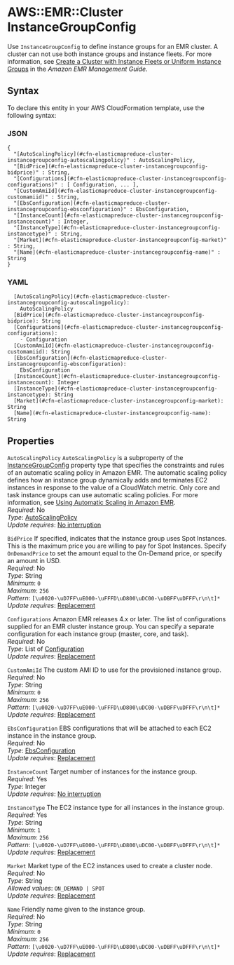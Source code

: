 # AWS::EMR::Cluster InstanceGroupConfig<a name="aws-properties-elasticmapreduce-cluster-instancegroupconfig"></a>

Use `InstanceGroupConfig` to define instance groups for an EMR cluster\. A cluster can not use both instance groups and instance fleets\. For more information, see [Create a Cluster with Instance Fleets or Uniform Instance Groups](https://docs.aws.amazon.com/emr/latest/ManagementGuide/emr-instance-group-configuration.html) in the _Amazon EMR Management Guide_\.

## Syntax<a name="aws-properties-elasticmapreduce-cluster-instancegroupconfig-syntax"></a>

To declare this entity in your AWS CloudFormation template, use the following syntax:

### JSON<a name="aws-properties-elasticmapreduce-cluster-instancegroupconfig-syntax.json"></a>

```
{
  "[AutoScalingPolicy](#cfn-elasticmapreduce-cluster-instancegroupconfig-autoscalingpolicy)" : AutoScalingPolicy,
  "[BidPrice](#cfn-elasticmapreduce-cluster-instancegroupconfig-bidprice)" : String,
  "[Configurations](#cfn-elasticmapreduce-cluster-instancegroupconfig-configurations)" : [ Configuration, ... ],
  "[CustomAmiId](#cfn-elasticmapreduce-cluster-instancegroupconfig-customamiid)" : String,
  "[EbsConfiguration](#cfn-elasticmapreduce-cluster-instancegroupconfig-ebsconfiguration)" : EbsConfiguration,
  "[InstanceCount](#cfn-elasticmapreduce-cluster-instancegroupconfig-instancecount)" : Integer,
  "[InstanceType](#cfn-elasticmapreduce-cluster-instancegroupconfig-instancetype)" : String,
  "[Market](#cfn-elasticmapreduce-cluster-instancegroupconfig-market)" : String,
  "[Name](#cfn-elasticmapreduce-cluster-instancegroupconfig-name)" : String
}
```

### YAML<a name="aws-properties-elasticmapreduce-cluster-instancegroupconfig-syntax.yaml"></a>

```
  [AutoScalingPolicy](#cfn-elasticmapreduce-cluster-instancegroupconfig-autoscalingpolicy):
    AutoScalingPolicy
  [BidPrice](#cfn-elasticmapreduce-cluster-instancegroupconfig-bidprice): String
  [Configurations](#cfn-elasticmapreduce-cluster-instancegroupconfig-configurations):
    - Configuration
  [CustomAmiId](#cfn-elasticmapreduce-cluster-instancegroupconfig-customamiid): String
  [EbsConfiguration](#cfn-elasticmapreduce-cluster-instancegroupconfig-ebsconfiguration):
    EbsConfiguration
  [InstanceCount](#cfn-elasticmapreduce-cluster-instancegroupconfig-instancecount): Integer
  [InstanceType](#cfn-elasticmapreduce-cluster-instancegroupconfig-instancetype): String
  [Market](#cfn-elasticmapreduce-cluster-instancegroupconfig-market): String
  [Name](#cfn-elasticmapreduce-cluster-instancegroupconfig-name): String
```

## Properties<a name="aws-properties-elasticmapreduce-cluster-instancegroupconfig-properties"></a>

`AutoScalingPolicy` <a name="cfn-elasticmapreduce-cluster-instancegroupconfig-autoscalingpolicy"></a>
`AutoScalingPolicy` is a subproperty of the [InstanceGroupConfig](https://docs.aws.amazon.com/AWSCloudFormation/latest/UserGuide/aws-properties-emr-cluster-jobflowinstancesconfig-instancegroupconfig.html) property type that specifies the constraints and rules of an automatic scaling policy in Amazon EMR\. The automatic scaling policy defines how an instance group dynamically adds and terminates EC2 instances in response to the value of a CloudWatch metric\. Only core and task instance groups can use automatic scaling policies\. For more information, see [Using Automatic Scaling in Amazon EMR](https://docs.aws.amazon.com/emr/latest/ManagementGuide/emr-automatic-scaling.html)\.  
_Required_: No  
_Type_: [AutoScalingPolicy](aws-properties-elasticmapreduce-cluster-autoscalingpolicy.md)  
_Update requires_: [No interruption](https://docs.aws.amazon.com/AWSCloudFormation/latest/UserGuide/using-cfn-updating-stacks-update-behaviors.html#update-no-interrupt)

`BidPrice` <a name="cfn-elasticmapreduce-cluster-instancegroupconfig-bidprice"></a>
If specified, indicates that the instance group uses Spot Instances\. This is the maximum price you are willing to pay for Spot Instances\. Specify `OnDemandPrice` to set the amount equal to the On\-Demand price, or specify an amount in USD\.  
_Required_: No  
_Type_: String  
_Minimum_: `0`  
_Maximum_: `256`  
_Pattern_: `[\u0020-\uD7FF\uE000-\uFFFD\uD800\uDC00-\uDBFF\uDFFF\r\n\t]*`  
_Update requires_: [Replacement](https://docs.aws.amazon.com/AWSCloudFormation/latest/UserGuide/using-cfn-updating-stacks-update-behaviors.html#update-replacement)

`Configurations` <a name="cfn-elasticmapreduce-cluster-instancegroupconfig-configurations"></a>
Amazon EMR releases 4\.x or later\.
The list of configurations supplied for an EMR cluster instance group\. You can specify a separate configuration for each instance group \(master, core, and task\)\.  
_Required_: No  
_Type_: List of [Configuration](aws-properties-elasticmapreduce-cluster-configuration.md)  
_Update requires_: [Replacement](https://docs.aws.amazon.com/AWSCloudFormation/latest/UserGuide/using-cfn-updating-stacks-update-behaviors.html#update-replacement)

`CustomAmiId` <a name="cfn-elasticmapreduce-cluster-instancegroupconfig-customamiid"></a>
The custom AMI ID to use for the provisioned instance group\.  
_Required_: No  
_Type_: String  
_Minimum_: `0`  
_Maximum_: `256`  
_Pattern_: `[\u0020-\uD7FF\uE000-\uFFFD\uD800\uDC00-\uDBFF\uDFFF\r\n\t]*`  
_Update requires_: [Replacement](https://docs.aws.amazon.com/AWSCloudFormation/latest/UserGuide/using-cfn-updating-stacks-update-behaviors.html#update-replacement)

`EbsConfiguration` <a name="cfn-elasticmapreduce-cluster-instancegroupconfig-ebsconfiguration"></a>
EBS configurations that will be attached to each EC2 instance in the instance group\.  
_Required_: No  
_Type_: [EbsConfiguration](aws-properties-elasticmapreduce-cluster-ebsconfiguration.md)  
_Update requires_: [Replacement](https://docs.aws.amazon.com/AWSCloudFormation/latest/UserGuide/using-cfn-updating-stacks-update-behaviors.html#update-replacement)

`InstanceCount` <a name="cfn-elasticmapreduce-cluster-instancegroupconfig-instancecount"></a>
Target number of instances for the instance group\.  
_Required_: Yes  
_Type_: Integer  
_Update requires_: [No interruption](https://docs.aws.amazon.com/AWSCloudFormation/latest/UserGuide/using-cfn-updating-stacks-update-behaviors.html#update-no-interrupt)

`InstanceType` <a name="cfn-elasticmapreduce-cluster-instancegroupconfig-instancetype"></a>
The EC2 instance type for all instances in the instance group\.  
_Required_: Yes  
_Type_: String  
_Minimum_: `1`  
_Maximum_: `256`  
_Pattern_: `[\u0020-\uD7FF\uE000-\uFFFD\uD800\uDC00-\uDBFF\uDFFF\r\n\t]*`  
_Update requires_: [Replacement](https://docs.aws.amazon.com/AWSCloudFormation/latest/UserGuide/using-cfn-updating-stacks-update-behaviors.html#update-replacement)

`Market` <a name="cfn-elasticmapreduce-cluster-instancegroupconfig-market"></a>
Market type of the EC2 instances used to create a cluster node\.  
_Required_: No  
_Type_: String  
_Allowed values_: `ON_DEMAND | SPOT`  
_Update requires_: [Replacement](https://docs.aws.amazon.com/AWSCloudFormation/latest/UserGuide/using-cfn-updating-stacks-update-behaviors.html#update-replacement)

`Name` <a name="cfn-elasticmapreduce-cluster-instancegroupconfig-name"></a>
Friendly name given to the instance group\.  
_Required_: No  
_Type_: String  
_Minimum_: `0`  
_Maximum_: `256`  
_Pattern_: `[\u0020-\uD7FF\uE000-\uFFFD\uD800\uDC00-\uDBFF\uDFFF\r\n\t]*`  
_Update requires_: [Replacement](https://docs.aws.amazon.com/AWSCloudFormation/latest/UserGuide/using-cfn-updating-stacks-update-behaviors.html#update-replacement)
